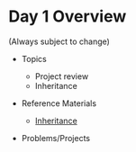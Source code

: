 # Day 1 Overview

(Always subject to change)

- Topics
  - Project review
  - Inheritance

- Reference Materials
  - [Inheritance](https://docs.google.com/a/wecancodeit.org/presentation/d/1mP--14bkEQSEMDW3wiua5SOTL8ii7IxwtTR_CAChL1s/edit?usp=sharing)
- Problems/Projects

